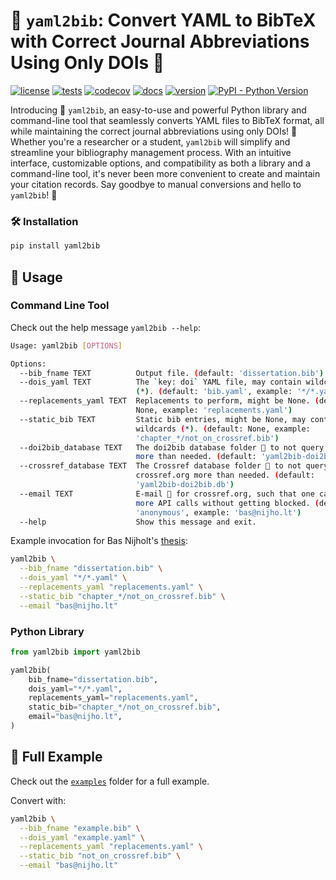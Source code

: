 # 📘 `yaml2bib`: Convert YAML to BibTeX with Correct Journal Abbreviations Using Only DOIs 🚀

[![license](https://img.shields.io/github/license/basnijholt/yaml2bib)](https://github.com/basnijholt/yaml2bib/blob/main/LICENSE)
[![tests](https://github.com/basnijholt/yaml2bib/workflows/pytest/badge.svg)](https://github.com/basnijholt/yaml2bib/actions?query=workflow%3Apytest)
[![codecov](https://img.shields.io/codecov/c/github/basnijholt/yaml2bib)](https://codecov.io/gh/basnijholt/yaml2bib)
[![docs](https://img.shields.io/readthedocs/yaml2bib)](https://yaml2bib.readthedocs.io)
[![version](https://img.shields.io/pypi/v/yaml2bib)](https://pypi.org/project/yaml2bib/)
[![PyPI - Python Version](https://img.shields.io/pypi/pyversions/yaml2bib)](https://pypi.org/project/yaml2bib/)

Introducing 🌟 `yaml2bib`, an easy-to-use and powerful Python library and command-line tool that seamlessly converts YAML files to BibTeX format, all while maintaining the correct journal abbreviations using only DOIs! 🎉
Whether you're a researcher or a student, `yaml2bib` will simplify and streamline your bibliography management process. With an intuitive interface, customizable options, and compatibility as both a library and a command-line tool, it's never been more convenient to create and maintain your citation records.
Say goodbye to manual conversions and hello to `yaml2bib`! 🚀

### 🛠️ Installation

```bash
pip install yaml2bib
```

## 🚀 Usage

### Command Line Tool

Check out the help message `yaml2bib --help`:

<!-- CODE:BASH:START -->
<!-- echo '```bash' -->
<!-- yaml2bib --help -->
<!-- echo '```' -->
<!-- CODE:END -->
<!-- OUTPUT:START -->
<!-- ⚠️ This content is auto-generated by `markdown-code-runner`. -->
```bash
Usage: yaml2bib [OPTIONS]

Options:
  --bib_fname TEXT          Output file. (default: 'dissertation.bib')
  --dois_yaml TEXT          The `key: doi` YAML file, may contain wildcards
                            (*). (default: 'bib.yaml', example: '*/*.yaml')
  --replacements_yaml TEXT  Replacements to perform, might be None. (default:
                            None, example: 'replacements.yaml')
  --static_bib TEXT         Static bib entries, might be None, may contain
                            wildcards (*). (default: None, example:
                            'chapter_*/not_on_crossref.bib')
  --doi2bib_database TEXT   The doi2bib database folder 📁 to not query doi.org
                            more than needed. (default: 'yaml2bib-doi2bib.db')
  --crossref_database TEXT  The Crossref database folder 📁 to not query
                            crossref.org more than needed. (default:
                            'yaml2bib-doi2bib.db')
  --email TEXT              E-mail 📧 for crossref.org, such that one can make
                            more API calls without getting blocked. (default:
                            'anonymous', example: 'bas@nijho.lt')
  --help                    Show this message and exit.
```

<!-- OUTPUT:END -->

Example invocation for Bas Nijholt's [thesis](https://github.com/basnijholt/thesis):

```bash
yaml2bib \
  --bib_fname "dissertation.bib" \
  --dois_yaml "*/*.yaml" \
  --replacements_yaml "replacements.yaml" \
  --static_bib "chapter_*/not_on_crossref.bib" \
  --email "bas@nijho.lt"
```

### Python Library

```python
from yaml2bib import yaml2bib

yaml2bib(
    bib_fname="dissertation.bib",
    dois_yaml="*/*.yaml",
    replacements_yaml="replacements.yaml",
    static_bib="chapter_*/not_on_crossref.bib",
    email="bas@nijho.lt",
)
```

## 🌟 Full Example

Check out the [`examples`](https://github.com/basnijholt/yaml2bib/tree/main/examples) folder for a full example.

Convert with:

```bash
yaml2bib \
  --bib_fname "example.bib" \
  --dois_yaml "example.yaml" \
  --replacements_yaml "replacements.yaml" \
  --static_bib "not_on_crossref.bib" \
  --email "bas@nijho.lt"
```
